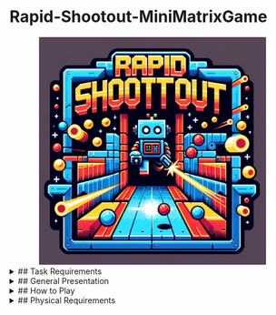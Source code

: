 # Rapid-Shootout-MiniMatrixGame
<div align="center"><img src="rapid_shootout_logo_dalle.png" width="400" height="400"></div>

<details>
<summary>
## Task Requirements
</summary>
This game was developed as part of the homeworks for the course "Introduction to Robotics" at the University of Bucharest.
The task for this homework was to develop a game that uses an 8x8 LED matrix and an LCD display. The game should be controlled by a joystick and buttons and should provide the user with a menu and a way of progressing in the game.
</details>

<details>
<summary>
## General Presentation
</summary>
The game is a one-player shooter, where the player is spawned randomly in a room and has to shoot walls in order to be able to enter other ones. Walls are generated automatically and each one gives points based on the difficulty chosen by the player. The game ends when the player runs out of lives, destroys all the walls or runs out of time. Bullets come back after not hitting a wall and going out of the room, endangering the lives of the user. The player also has the chance to get streaks of destroyed walls, that double the points. During the last five seconds of the round, the current room gets shut and the points double, giving the chance to the player to shoot uninterruptedly, not fearing losing lives. This also means that entering a full room before the end, but not too soon, gives them an edge.
</details>

<details>
<summary>
## How to Play
</summary>
    <details>
    <summarry>
    ### Menu Navigation
    </summary>
    - Scrolling through the menu is done with the joystick, by moving it up and down.
    - Selecting an option is done by pressing the button or by moving the joystick to the right.
    - Going back to the previous menu is done by moving the joystick to the left.
    - !The play option may not be selected via the joystick, in order to not start the game by mistake.
    </details>

    <details>
    <summarry>
    ### Game Controls
    </summary>
    - Moving the player is done by moving the joystick in the desired direction.
    - Shooting is done by pressing the button, and the bullet will take the last direction of the player.
    </details>


</details>

<details>
<summary>
## Physical Requirements
</summary>
  - Arduino Board
  - Breadboard
  - 8x8 LED Matrix
  - Joystick
  - Button
  - Buzzer
  - 2x 10 kOhm Resistor for pull-down
  - 20 kOhm Resistor for LED Matrix
  - 100 uF Electroytic Capacitor
  - 0.1 uF Ceramic Capacitor
  - Wires
</details>